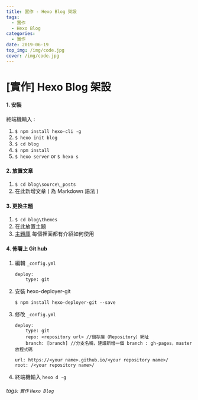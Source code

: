 ```yaml
---
title: 實作 - Hexo Blog 架設
tags:
  - 實作
  - Hexo Blog
categories:
  - 實作
date: 2019-06-19
top_img: /img/code.jpg
cover: /img/code.jpg
---
```

# [實作] Hexo Blog 架設

#### 1. 安裝

終端機輸入 :

1. `$ npm install hexo-cli -g`
2. `$ hexo init blog`
3. `$ cd blog`
4. `$ npm install`
5. `$ hexo server` or `$ hexo s`

#### 2. 放置文章

1. `$ cd blog\source\_posts`
2. 在此新增文章 ( 為 Markdown 語法 )

#### 3. 更換主題

1. `$ cd blog\themes`
2. 在此放置主題
3. [主題庫](https://hexo.io/themes/) 每個裡面都有介紹如何使用

#### 4. 佈署上 Git hub

1. 編輯 `_config.yml`

    ```
    deploy:
        type: git
    ```
    
2. 安裝 hexo-deployer-git

    ```
    $ npm install hexo-deployer-git --save
    ```
    
3. 修改 `_config.yml`

    ```
    deploy:
        type: git
        repo: <repository url> //儲存庫（Repository）網址
        branch: [branch] //分支名稱，建議新增一個 branch : gh-pages，master 放程式碼
    ```
    
    ```
    url: https://<your name>.github.io/<your repository name>/
    root: /<your repository name>/
    ```
    
4. 終端機輸入 `hexo d -g`

###### tags: `實作` `Hexo Blog`